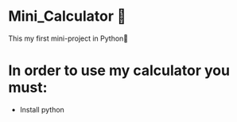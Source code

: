 # Mini_Calculator 🧮
This my first mini-project in Python🎉
# In order to use my calculator you must:
<ul>
  <li> Install python </li>
 </ul>
